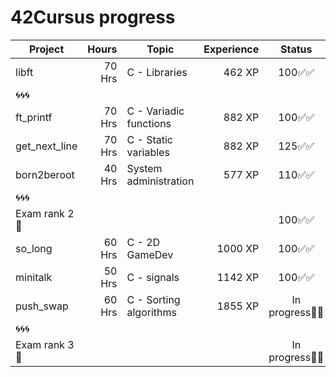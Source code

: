 # 42Cursus progress


| Project          | Hours    | Topic                     | Experience | Status |
| ---------------- |---------:| ------------------------- | ---------: | :----: |
| libft            | 70 Hrs   | C - Libraries             | 462 XP     | 100✅✅ |
| 🌀🌀🌀            |          |                           |            |        |
| ft_printf        | 70 Hrs   | C - Variadic functions    | 882 XP     | 100✅✅ |
| get_next_line    | 70 Hrs   | C - Static variables      | 882 XP     | 125✅✅ |
| born2beroot      | 40 Hrs   | System administration     | 577 XP     | 110✅✅ |
| 🌀🌀🌀            |          |                           |            |        |
| Exam rank 2  🚩  |          |                           |            | 100✅✅ |
| so_long          | 60 Hrs   | C - 2D GameDev            | 1000 XP    | 100✅✅ |
| minitalk           | 50 Hrs   | C - signals                  | 1142 XP    | 100✅✅ |
| push_swap        | 60 Hrs   | C - Sorting algorithms    | 1855 XP    | In progress🔄🔄 |
| 🌀🌀🌀            |          |                           |            |        |
| Exam rank 3  🚩  |          |                           |            | In progress🔄🔄 |
